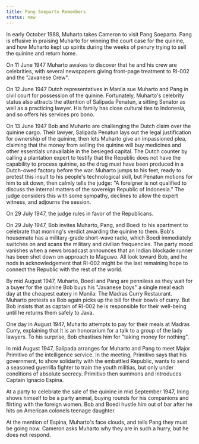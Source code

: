 ```yaml
---
title: Pang Soeparto Remembers
status: new
---
```


In early October 1988, Muharto takes Cameron to visit Pang Soeparto.
Pang is effusive in praising Muharto for winning the court case for the
quinine, and how Muharto kept up spirits during the weeks of penury
trying to sell the quinine and return home.

On 11 June 1947 Muharto awakes to discover that he and his crew are
celebrities, with several newspapers giving front-page treatment to
RI-002 and the "Javanese Crew".

On 12 June 1947 Dutch representatives in Manila sue Muharto and Pang in
civil court for possession of the quinine. Fortunately, Muharto's
celebrity status also attracts the attention of Salipada Penatun, a
sitting Senator as well as a practicing lawyer. His family has close
cultural ties to Indonesia, and so offers his services pro bono.

On 13 June 1947 Bob and Muharto are challenging the Dutch claim over the
quinine cargo. Their lawyer, Salipada Penatun lays out the legal
justification for ownership of the quinine, then lets Muharto give an
impassioned plea, claiming that the money from selling the quinine will
buy medicines and other essentials unavailable in the besieged capital.
The Dutch counter by calling a plantation expert to testify that the
Republic does not have the capability to process quinine, so the drug
must have been produced in a Dutch-owed factory before the war. Muharto
jumps to his feet, ready to protest this insult to his people's
technological skill, but Penatun motions for him to sit down, then
calmly tells the judge: "A foreigner is not qualified to discuss the
internal matters of the sovereign Republic of Indonesia." The judge
considers this with some sympathy, declines to allow the expert witness,
and adjourns the session.

On 29 July 1947, the judge rules in favor of the Republicans.

On 29 July 1947, Bob invites Muharto, Pang, and Boedi to his apartment
to celebrate that morning's verdict awarding the quinine to them. Bob's
housemate has a military-grade short-wave radio, which Boedi immediately
switches on and scans the military and civilian frequencies. The party
mood vanishes when a news broadcast announces that an Indian blockade
runner has been shot down on approach to Maguwo. All look toward Bob,
and he nods in acknowledgement that RI-002 might be the last remaining
hope to connect the Republic with the rest of the world.

By mid August 1947, Muharto, Boedi and Pang are penniless as they wait
for a buyer for the quinine Bob buys his "Javanese boys" a single meal
each day at the cheapest eatery in Manila: The Madras Curry Restaurant.
Muharto protests as Bob again picks up the bill for their bowls of
curry. But Bob insists that as captain of RI-002 he is responsible for
their well-being until he returns them safely to Java.

One day in August 1947, Muharto attempts to pay for their meals at
Madras Curry, explaining that it is an honorarium for a talk to a group
of the lady lawyers. To his surprise, Bob chastises him for "taking
money for nothing".

In mid August 1947, Salipada arranges for Muharto and Pang to meet Major
Primitivo of the intelligence service. In the meeting, Primitivo says
that his government, to show solidarity with the embattled Republic,
wants to send a seasoned guerrilla fighter to train the youth militias,
but only under conditions of absolute secrecy. Primitivo then summons
and introduces Captain Ignacio Espina.

At a party to celebrate the sale of the quinine in mid September 1947,
Ining shows himself to be a party animal, buying rounds for his
companions and flirting with the foreign women. Bob and Boedi hustle him
out of bar after he hits on American colonels teenage daughter.

At the mention of Espina, Muharto's face clouds, and tells Pang they
must be going now. Cameron asks Muharto why they are in such a hurry,
but he does not respond.
